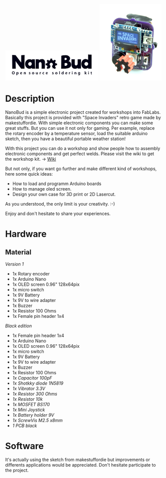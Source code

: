 <img src="https://github.com/fablabs-ch/nanobud/blob/master/pictures/NanoBud_Logo.png"/>
<img src="https://github.com/fablabs-ch/nanobud/blob/master/pictures/logo_display.JPG" width="200px"/>

# Description
NanoBud is a simple electronic project created for workshops into FabLabs.
Basically this project is provided with "Space Invaders" retro game made by makestuffordie.
With simple electronic components you can make some great stuffs.
But you can use it not only for gaming. 
Per example, replace the rotary encoder by a temperature sensor, load the suitable arduino sketch, then you have a beautiful portable weather station!

With this project you can do a workshop and show people how to assembly electronic components and get perfect welds. 
Please visit the wiki to get the workshop kit. -> [Wiki](https://github.com/fablabs-ch/nanobud/wiki)

But not only, if you want go further and make different kind of workshops, here some quick ideas:
- How to load and programm Arduino boards
- How to manage oled screen.
- Design your own case for 3D print or 2D Lasercut.

As you understood, the only limit is your creativity. :-)

Enjoy and don't hesitate to share your experiences.

# Hardware
## Material
*Version 1*
- 1x Rotary encoder
- 1x Arduino Nano
- 1x OLED screen 0.96" 128x64pix
- 1x micro switch
- 1x 9V Battery
- 1x 9V  to wire adapter
- 1x Buzzer
- 1x Resistor 100 Ohms
- 1x Female pin header	1x4

*Black edition*
- 1x Female pin header	1x4
- 1x Arduino Nano
- 1x OLED screen 0.96" 128x64pix
- 1x micro switch
- 1x 9V Battery
- 1x 9V  to wire adapter
- 1x Buzzer
- 1x Resistor 100 Ohms
- *1x Capacitor 100pF*
- *1x Shotkky diode	1N5819*
- *1x Vibrator	3.3V*
- *1x Resistor	300 Ohms*
- *1x Resistor	10k*
- *1x MOSFET	BS170*
- *1x Mini Joystick*	
- *1x Battery holder 9V*
- *1x ScrewVis M2.5 x8mm*	
- *1 PCB black* 

# Software
It's actually using the sketch from makestuffordie but improvements or differents applications would be appreciated.
Don't hesitate participate to the project.
